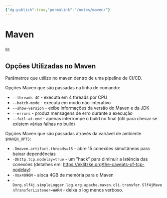 ```yaml
---
{"dg-publish":true,"permalink":"/notes/maven/"}
---
```

# Maven
[✏️](https://github.com/meleu/my-notes/edit/master/maven.md)

## Opções Utilizadas no Maven

Parâmetros que utilizo no maven dentro de uma pipeline de CI/CD.

Opções Maven que são passadas na linha de comando:

- `--threads 4C`    - executa em 4 threads por CPU
- `--batch-mode`    - executa em modo não-interativo
- `--show-version`  - exibe informações da versão do Maven e da JDK
- `--errors`        - produz mensagens de erro durante a execução
- `--fail-at-end`   - apenas interrompe o build no final (útil para checar se existem várias falhas no build)

Opções Maven que são passadas através da variável de ambiente `$MAVEN_OPTS`:

- `-Dmaven.artifact.threads=15` - abre 15 conexões simultâneas para baixar dependências
- `-Dhttp.tcp.nodelay=true` - um "hack" para diminuir a latência das conexões (detalhes em: <https://eklitzke.org/the-caveats-of-tcp-nodelay>)
- `-Xmx4096M` - aloca 4GB de memória para o Maven
- `-Dorg.slf4j.simpleLogger.log.org.apache.maven.cli.transfer.Slf4jMavenTransferListener=WARN` - deixa o log menos verboso.